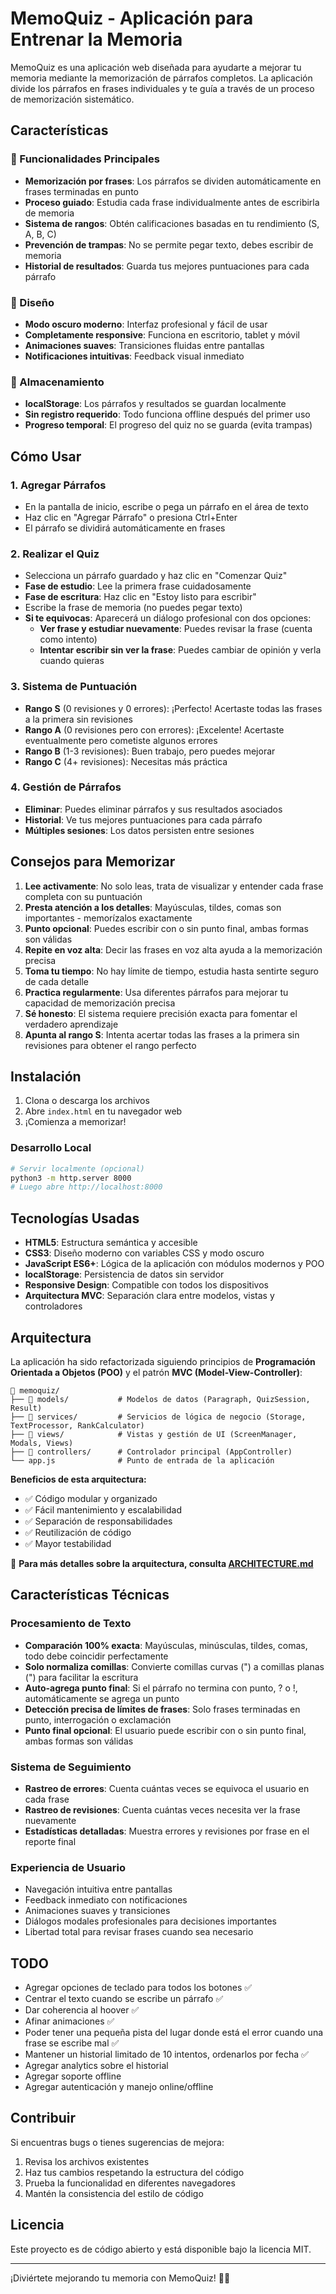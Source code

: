 # MemoQuiz - Aplicación para Entrenar la Memoria

MemoQuiz es una aplicación web diseñada para ayudarte a mejorar tu memoria mediante la memorización de párrafos completos. La aplicación divide los párrafos en frases individuales y te guía a través de un proceso de memorización sistemático.

## Características

### 🎯 Funcionalidades Principales
- **Memorización por frases**: Los párrafos se dividen automáticamente en frases terminadas en punto
- **Proceso guiado**: Estudia cada frase individualmente antes de escribirla de memoria
- **Sistema de rangos**: Obtén calificaciones basadas en tu rendimiento (S, A, B, C)
- **Prevención de trampas**: No se permite pegar texto, debes escribir de memoria
- **Historial de resultados**: Guarda tus mejores puntuaciones para cada párrafo

### 🎨 Diseño
- **Modo oscuro moderno**: Interfaz profesional y fácil de usar
- **Completamente responsive**: Funciona en escritorio, tablet y móvil
- **Animaciones suaves**: Transiciones fluidas entre pantallas
- **Notificaciones intuitivas**: Feedback visual inmediato

### 💾 Almacenamiento
- **localStorage**: Los párrafos y resultados se guardan localmente
- **Sin registro requerido**: Todo funciona offline después del primer uso
- **Progreso temporal**: El progreso del quiz no se guarda (evita trampas)

## Cómo Usar

### 1. Agregar Párrafos
- En la pantalla de inicio, escribe o pega un párrafo en el área de texto
- Haz clic en "Agregar Párrafo" o presiona Ctrl+Enter
- El párrafo se dividirá automáticamente en frases

### 2. Realizar el Quiz
- Selecciona un párrafo guardado y haz clic en "Comenzar Quiz"
- **Fase de estudio**: Lee la primera frase cuidadosamente
- **Fase de escritura**: Haz clic en "Estoy listo para escribir"
- Escribe la frase de memoria (no puedes pegar texto)
- **Si te equivocas**: Aparecerá un diálogo profesional con dos opciones:
  - **Ver frase y estudiar nuevamente**: Puedes revisar la frase (cuenta como intento)
  - **Intentar escribir sin ver la frase**: Puedes cambiar de opinión y verla cuando quieras

### 3. Sistema de Puntuación
- **Rango S** (0 revisiones y 0 errores): ¡Perfecto! Acertaste todas las frases a la primera sin revisiones
- **Rango A** (0 revisiones pero con errores): ¡Excelente! Acertaste eventualmente pero cometiste algunos errores
- **Rango B** (1-3 revisiones): Buen trabajo, pero puedes mejorar
- **Rango C** (4+ revisiones): Necesitas más práctica

### 4. Gestión de Párrafos
- **Eliminar**: Puedes eliminar párrafos y sus resultados asociados
- **Historial**: Ve tus mejores puntuaciones para cada párrafo
- **Múltiples sesiones**: Los datos persisten entre sesiones

## Consejos para Memorizar

1. **Lee activamente**: No solo leas, trata de visualizar y entender cada frase completa con su puntuación
2. **Presta atención a los detalles**: Mayúsculas, tildes, comas son importantes - memorízalos exactamente
3. **Punto opcional**: Puedes escribir con o sin punto final, ambas formas son válidas
4. **Repite en voz alta**: Decir las frases en voz alta ayuda a la memorización precisa
5. **Toma tu tiempo**: No hay límite de tiempo, estudia hasta sentirte seguro de cada detalle
6. **Practica regularmente**: Usa diferentes párrafos para mejorar tu capacidad de memorización precisa
7. **Sé honesto**: El sistema requiere precisión exacta para fomentar el verdadero aprendizaje
8. **Apunta al rango S**: Intenta acertar todas las frases a la primera sin revisiones para obtener el rango perfecto

## Instalación

1. Clona o descarga los archivos
2. Abre `index.html` en tu navegador web
3. ¡Comienza a memorizar!

### Desarrollo Local
```bash
# Servir localmente (opcional)
python3 -m http.server 8000
# Luego abre http://localhost:8000
```

## Tecnologías Usadas

- **HTML5**: Estructura semántica y accesible
- **CSS3**: Diseño moderno con variables CSS y modo oscuro
- **JavaScript ES6+**: Lógica de la aplicación con módulos modernos y POO
- **localStorage**: Persistencia de datos sin servidor
- **Responsive Design**: Compatible con todos los dispositivos
- **Arquitectura MVC**: Separación clara entre modelos, vistas y controladores

## Arquitectura

La aplicación ha sido refactorizada siguiendo principios de **Programación Orientada a Objetos (POO)** y el patrón **MVC (Model-View-Controller)**:

```
📁 memoquiz/
├── 📁 models/           # Modelos de datos (Paragraph, QuizSession, Result)
├── 📁 services/         # Servicios de lógica de negocio (Storage, TextProcessor, RankCalculator)
├── 📁 views/            # Vistas y gestión de UI (ScreenManager, Modals, Views)
├── 📁 controllers/      # Controlador principal (AppController)
└── app.js              # Punto de entrada de la aplicación
```

**Beneficios de esta arquitectura:**
- ✅ Código modular y organizado
- ✅ Fácil mantenimiento y escalabilidad
- ✅ Separación de responsabilidades
- ✅ Reutilización de código
- ✅ Mayor testabilidad

📖 **Para más detalles sobre la arquitectura, consulta [ARCHITECTURE.md](ARCHITECTURE.md)**

## Características Técnicas

### Procesamiento de Texto
- **Comparación 100% exacta**: Mayúsculas, minúsculas, tildes, comas, todo debe coincidir perfectamente
- **Solo normaliza comillas**: Convierte comillas curvas (") a comillas planas (") para facilitar la escritura
- **Auto-agrega punto final**: Si el párrafo no termina con punto, ? o !, automáticamente se agrega un punto
- **Detección precisa de límites de frases**: Solo frases terminadas en punto, interrogación o exclamación
- **Punto final opcional**: El usuario puede escribir con o sin punto final, ambas formas son válidas

### Sistema de Seguimiento
- **Rastreo de errores**: Cuenta cuántas veces se equivoca el usuario en cada frase
- **Rastreo de revisiones**: Cuenta cuántas veces necesita ver la frase nuevamente
- **Estadísticas detalladas**: Muestra errores y revisiones por frase en el reporte final

### Experiencia de Usuario
- Navegación intuitiva entre pantallas
- Feedback inmediato con notificaciones
- Animaciones suaves y transiciones
- Diálogos modales profesionales para decisiones importantes
- Libertad total para revisar frases cuando sea necesario

## TODO
- Agregar opciones de teclado para todos los botones ✅
- Centrar el texto cuando se escribe un párrafo ✅
- Dar coherencia al hoover ✅
- Afinar animaciones ✅
- Poder tener una pequeña pista del lugar donde está el error cuando una frase se escribe mal ✅
- Mantener un historial limitado de 10 intentos, ordenarlos por fecha ✅
- Agregar analytics sobre el historial
- Agregar soporte offline
- Agregar autenticación y manejo online/offline

## Contribuir

Si encuentras bugs o tienes sugerencias de mejora:

1. Revisa los archivos existentes
2. Haz tus cambios respetando la estructura del código
3. Prueba la funcionalidad en diferentes navegadores
4. Mantén la consistencia del estilo de código

## Licencia

Este proyecto es de código abierto y está disponible bajo la licencia MIT.

---

¡Diviértete mejorando tu memoria con MemoQuiz! 🧠✨
